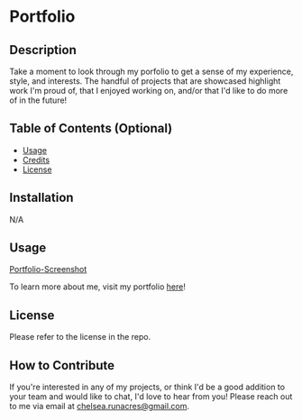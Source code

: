 # Portfolio

## Description

Take a moment to look through my porfolio to get a sense of my experience, style, and interests. The handful of projects that are showcased highlight work I'm proud of, that I enjoyed working on, and/or that I'd like to do more of in the future!

## Table of Contents (Optional)
- [Usage](#usage)
- [Credits](#credits)
- [License](#license)

## Installation

N/A

## Usage

[Portfolio-Screenshot](./assets/Portfolio_Screenshot.png)

To learn more about me, visit my portfolio [here](https://chelsrunnn.github.io/portfolio/)!



## License
Please refer to the license in the repo.


## How to Contribute
If you're interested in any of my projects, or think I'd be a good addition to your team and would like to chat, I'd love to hear from you! Please reach out to me via email at chelsea.runacres@gmail.com.
